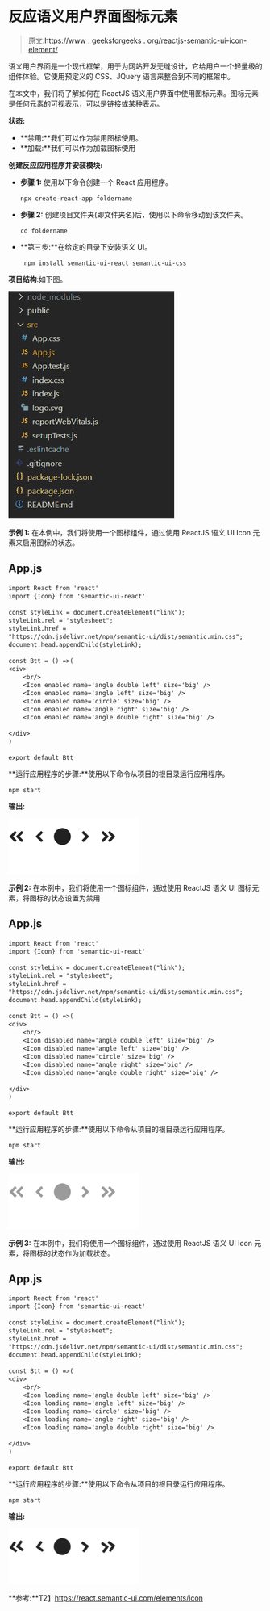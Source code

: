 # 反应语义用户界面图标元素

> 原文:[https://www . geeksforgeeks . org/reactjs-semantic-ui-icon-element/](https://www.geeksforgeeks.org/reactjs-semantic-ui-icon-element/)

语义用户界面是一个现代框架，用于为网站开发无缝设计，它给用户一个轻量级的组件体验。它使用预定义的 CSS、JQuery 语言来整合到不同的框架中。

在本文中，我们将了解如何在 ReactJS 语义用户界面中使用图标元素。图标元素是任何元素的可视表示，可以是链接或某种表示。

**状态:**

*   **禁用:**我们可以作为禁用图标使用。
*   **加载:**我们可以作为加载图标使用

**创建反应应用程序并安装模块:**

*   **步骤 1:** 使用以下命令创建一个 React 应用程序。

    ```
    npx create-react-app foldername
    ```

*   **步骤 2:** 创建项目文件夹(即文件夹名)后，使用以下命令移动到该文件夹。

    ```
    cd foldername
    ```

*   **第三步:**在给定的目录下安装语义 UI。

    ```
     npm install semantic-ui-react semantic-ui-css
    ```

**项目结构**:如下图。

![](img/f04ae0d8b722a9fff0bd9bd138b29c23.png)

**示例 1:** 在本例中，我们将使用一个图标组件，通过使用 ReactJS 语义 UI Icon 元素来启用图标的状态。

## App.js

```
import React from 'react'
import {Icon} from 'semantic-ui-react'

const styleLink = document.createElement("link");
styleLink.rel = "stylesheet";
styleLink.href = 
"https://cdn.jsdelivr.net/npm/semantic-ui/dist/semantic.min.css";
document.head.appendChild(styleLink);

const Btt = () =>( 
<div>
    <br/>
    <Icon enabled name='angle double left' size='big' />
    <Icon enabled name='angle left' size='big' />
    <Icon enabled name='circle' size='big' />
    <Icon enabled name='angle right' size='big' />
    <Icon enabled name='angle double right' size='big' />

</div>
)

export default Btt    
```

**运行应用程序的步骤:**使用以下命令从项目的根目录运行应用程序。

```
npm start
```

**输出:**

![](img/2b26f02f4b29b4afdcbfa8254b04ab8f.png)

**示例 2:** 在本例中，我们将使用一个图标组件，通过使用 ReactJS 语义 UI 图标元素，将图标的状态设置为禁用

## App.js

```
import React from 'react'
import {Icon} from 'semantic-ui-react'

const styleLink = document.createElement("link");
styleLink.rel = "stylesheet";
styleLink.href = 
"https://cdn.jsdelivr.net/npm/semantic-ui/dist/semantic.min.css";
document.head.appendChild(styleLink);

const Btt = () =>( 
<div>
    <br/>
    <Icon disabled name='angle double left' size='big' />
    <Icon disabled name='angle left' size='big' />
    <Icon disabled name='circle' size='big' />
    <Icon disabled name='angle right' size='big' />
    <Icon disabled name='angle double right' size='big' />

</div>
)

export default Btt    
```

**运行应用程序的步骤:**使用以下命令从项目的根目录运行应用程序。

```
npm start
```

**输出:**

![](img/5028fdd8048d2d8ab69feb43627def69.png)

**示例 3:** 在本例中，我们将使用一个图标组件，通过使用 ReactJS 语义 UI Icon 元素，将图标的状态作为加载状态。

## App.js

```
import React from 'react'
import {Icon} from 'semantic-ui-react'

const styleLink = document.createElement("link");
styleLink.rel = "stylesheet";
styleLink.href = 
"https://cdn.jsdelivr.net/npm/semantic-ui/dist/semantic.min.css";
document.head.appendChild(styleLink);

const Btt = () =>( 
<div>
    <br/>
    <Icon loading name='angle double left' size='big' />
    <Icon loading name='angle left' size='big' />
    <Icon loading name='circle' size='big' />
    <Icon loading name='angle right' size='big' />
    <Icon loading name='angle double right' size='big' />

</div>
)

export default Btt    
```

**运行应用程序的步骤:**使用以下命令从项目的根目录运行应用程序。

```
npm start
```

**输出:**

![](img/d70337521ff940b97fed80900f306596.png)

**参考:**T2】https://react.semantic-ui.com/elements/icon